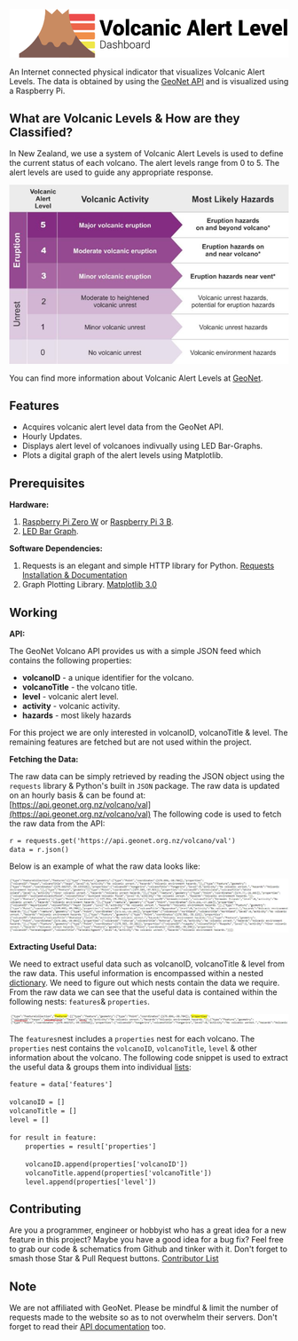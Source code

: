 ![Logo](https://github.com/jonathanrjpereira/Volcanic-Alert-Level-Dashboard/blob/master/img/Banner-01.svg)

An Internet connected physical indicator that visualizes Volcanic Alert Levels. The data is obtained by using the [GeoNet API](https://api.geonet.org.nz/) and is visualized using a Raspberry Pi.

## What are Volcanic Levels & How are they Classified?
In New Zealand, we use a system of Volcanic Alert Levels is used to define the current status of each volcano. The alert levels range from 0 to 5. The alert levels are used to guide any appropriate response.

![Volcanic Alert Level](https://github.com/jonathanrjpereira/Volcanic-Alert-Level-Dashboard/blob/master/img/VAL.JPG)

You can find more information about Volcanic Alert Levels at [GeoNet](https://www.geonet.org.nz/about/volcano/val).

## Features

 - Acquires volcanic alert level data from the GeoNet API.
 - Hourly Updates.
 - Displays alert level of volcanoes indivually using LED Bar-Graphs.
 - Plots a digital graph of the alert levels using Matplotlib.

## Prerequisites
**Hardware:**
1. [Raspberry Pi Zero W](https://amzn.to/2JDBh15) or [Raspberry Pi 3 B](https://amzn.to/2DmM1k5).
2. [LED Bar Graph](https://amzn.to/2SHoe2x). 

**Software Dependencies:**
1. Requests is an elegant and simple HTTP library for Python.  [Requests Installation & Documentation](http://docs.python-requests.org/en/master/user/install/)
2. Graph Plotting Library. [Matplotlib 3.0](https://matplotlib.org/) 

## Working

**API:**

The GeoNet Volcano API provides us with a simple JSON feed which contains the following properties:

 - **volcanoID** - a unique identifier for the volcano.
 - **volcanoTitle** - the volcano title.
 - **level** - volcanic alert level.
 - **activity** - volcanic activity.
 - **hazards** - most likely hazards

For this project we are only interested in volcanoID, volcanoTitle & level. The remaining features are fetched but are not used within the project.  

**Fetching the Data:**

The raw data can be simply retrieved by reading the JSON object using the `requests` library & Python's built in `JSON` package. The raw data is updated on an hourly basis & can be found at: [https://api.geonet.org.nz/volcano/val](https://api.geonet.org.nz/volcano/val)
The following code is used to fetch the raw data from the API:

    r = requests.get('https://api.geonet.org.nz/volcano/val')
    data = r.json()
Below is an example of what the raw data looks like:

![Raw Data](https://github.com/jonathanrjpereira/Volcanic-Alert-Level-Dashboard/blob/master/img/rawdata.JPG)

**Extracting Useful Data:**

We need to extract useful data such as volcanoID, volcanoTitle & level from the raw data. This useful information is encompassed within a nested [dictionary](https://www.w3schools.com/python/python_dictionaries.asp). We need to figure out which nests contain the data we require. 
From the raw data we can see that the useful data is contained within the following nests: `features`& `properties`. 

![Nest](https://github.com/jonathanrjpereira/Volcanic-Alert-Level-Dashboard/blob/master/img/nest.JPG)

The `features`nest includes a `properties` nest for each volcano. The `properties` nest contains the `volcanoID`, `volcanoTitle`, `level` & other information about the volcano.
The following code snippet is used to extract the useful data & groups them into individual [lists](https://www.w3schools.com/python/python_lists.asp): 

    feature = data['features']
    
    volcanoID = []
    volcanoTitle = []
    level = []

    for result in feature:
        properties = result['properties']

        volcanoID.append(properties['volcanoID'])
        volcanoTitle.append(properties['volcanoTitle'])
        level.append(properties['level'])

## Contributing

Are you a programmer, engineer or hobbyist who has a great idea for a new feature in this project? Maybe you have a good idea for a bug fix? Feel free to grab our code & schematics from Github and tinker with it. Don't forget to smash those Star & Pull Request buttons. [Contributor List](https://github.com/jonathanrjpereira/Volcanic-Alert-Level-Dashboard/graphs/contributors)

## Note

We are not affiliated with GeoNet. Please be mindful & limit the number of requests made to the website so as to not overwhelm their servers. Don't forget to read their [API documentation](https://api.geonet.org.nz/) too.
